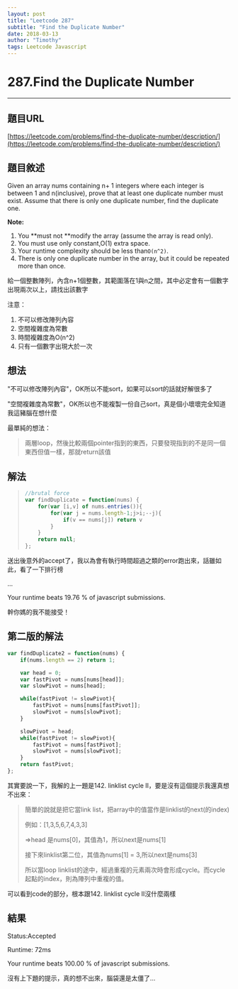 ```yaml
---
layout: post
title: "Leetcode 287"
subtitle: "Find the Duplicate Number"
date: 2018-03-13
author: "Timothy"
tags: Leetcode Javascript
---
```


# 287.Find the Duplicate Number

---

## 題目URL

[https://leetcode.com/problems/find-the-duplicate-number/description/](https://leetcode.com/problems/find-the-duplicate-number/description/)



## 題目敘述

Given an array nums containing n+ 1 integers where each integer is between 1 and n\(inclusive\), prove that at least one duplicate number must exist. Assume that there is only one duplicate number, find the duplicate one.

**Note:**  


1. You **must not **modify the array \(assume the array is read only\).
2. You must use only constant,O\(1\) extra space.
3. Your runtime complexity should be less than`O(n^2)`.
4. There is only one duplicate number in the array, but it could be repeated more than once. 

給一個整數陣列，內含n+1個整數，其範圍落在1與n之間，其中必定會有一個數字出現兩次以上，請找出該數字

注意：

1. 不可以修改陣列內容
2. 空間複雜度為常數
3. 時間複雜度為O\(n^2\)
4. 只有一個數字出現大於一次



## 想法

"不可以修改陣列內容"，OK所以不能sort，如果可以sort的話就好解很多了

"空間複雜度為常數"，OK所以也不能複製一份自己sort，真是個小壞壞完全知道我這豬腦在想什麼

最單純的想法：

> 兩層loop，然後比較兩個pointer指到的東西，只要發現指到的不是同一個東西但值一樣，那就return該值

## 解法

> ```js
> //brutal force
> var findDuplicate = function(nums) {
>     for(var [i,v] of nums.entries()){
>         for(var j = nums.length-1;j>i;--j){
>             if(v == nums[j]) return v
>         }
>     }
>     return null;
> };
> ```

送出後意外的accept了，我以為會有執行時間超過之類的error跑出來，話雖如此，看了一下排行榜

...

Your runtime beats 19.76 % of javascript submissions.

幹你媽的我不能接受！



## 第二版的解法

```js
var findDuplicate2 = function(nums) {
    if(nums.length == 2) return 1;

    var head = 0;
    var fastPivot = nums[nums[head]];
    var slowPivot = nums[head];

    while(fastPivot != slowPivot){
        fastPivot = nums[nums[fastPivot]];
        slowPivot = nums[slowPivot];
    }

    slowPivot = head;
    while(fastPivot != slowPivot){
        fastPivot = nums[fastPivot];
        slowPivot = nums[slowPivot];
    }
    return fastPivot;
};
```

其實要說一下，我解的上一題是142. linklist cycle II，要是沒有這個提示我還真想不出來：

> 簡單的說就是把它當link list，把array中的值當作是linklist的next\(的index\)
>
> 例如：\[1,3,5,6,7,4,3,3\]
>
> =&gt;head 是nums\[0\]，其值為1，所以next是nums\[1\]
>
> 接下來linklist第二位，其值為nums\[1\] = 3,所以next是nums\[3\]
>
> 所以當loop linklist的途中，經過重複的元素兩次時會形成cycle。而cycle起點的index，則為陣列中重複的值。

可以看到code的部分，根本跟142. linklist cycle II沒什麼兩樣

## 結果

Status:Accepted

Runtime: 72ms

Your runtime beats 100.00 % of javascript submissions.

沒有上下題的提示，真的想不出來，腦袋還是太僵了...

